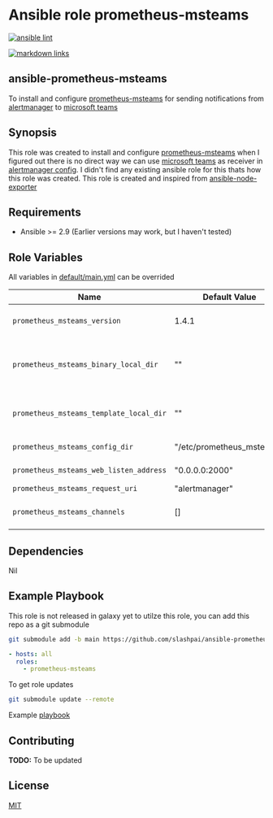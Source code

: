 # Ansible role prometheus-msteams

[![ansible lint](https://github.com/slashpai/ansible-prometheus-msteams/workflows/ansible%20lint/badge.svg)](https://github.com/slashpai/ansible-prometheus-msteams/actions?query=workflow%3Aansible-lint)

[![markdown links](https://github.com/slashpai/ansible-prometheus-msteams/workflows/md-links/badge.svg)](https://github.com/slashpai/ansible-prometheus-msteams/actions?query=workflow%3AMD-links)

## ansible-prometheus-msteams

To install and configure [prometheus-msteams](https://github.com/prometheus-msteams/prometheus-msteams) for sending notifications from [alertmanager](https://prometheus.io/docs/alerting/latest/alertmanager/) to [microsoft teams](https://www.microsoft.com/en-in/microsoft-365/microsoft-teams/group-chat-software)

## Synopsis

This role was created to install and configure [prometheus-msteams](https://github.com/prometheus-msteams/prometheus-msteams) when I figured out there is no direct way we can use [microsoft teams](https://www.microsoft.com/en-in/microsoft-365/microsoft-teams/group-chat-software) as receiver in [alertmanager config](https://prometheus.io/docs/alerting/latest/configuration/). I didn't find any existing ansible role for this thats how this role was created. This role is created and inspired from  [ansible-node-exporter](https://github.com/cloudalchemy/ansible-node-exporter)

## Requirements

* Ansible >= 2.9 (Earlier versions may work, but I haven't tested)

## Role Variables

All variables in [default/main.yml](defaults/main.yml) can be overrided

| Name           | Default Value | Description                        |
| -------------- | ------------- | -----------------------------------|
|`prometheus_msteams_version`| 1.4.1| prometheus-msteams version to install|
|`prometheus_msteams_binary_local_dir`| ""| To allow to use local packages from controller machine instead of github packages|
|`prometheus_msteams_template_local_dir`| ""| To allow to use local teams card template on controller machine than from github|
|`prometheus_msteams_config_dir`| "/etc/prometheus_msteams"| Location to store server configs |
|`prometheus_msteams_web_listen_address`| "0.0.0.0:2000"| prometheus_msteams listen addrress|
|`prometheus_msteams_request_uri`| "alertmanager" | teams-request-uri |
|`prometheus_msteams_channels`| [] | Channels to which alerts to send from alert manager|

## Dependencies

Nil

## Example Playbook

This role is not released in galaxy yet to utilze this role, you can add this repo as a git submodule

```bash
git submodule add -b main https://github.com/slashpai/ansible-prometheus-msteams.git roles/prometheus-msteams
```

```yaml
- hosts: all
  roles:
    - prometheus-msteams
```

To get role updates

```bash
git submodule update --remote
```

Example [playbook](https://github.com/slashpai/ansible_playbooks/tree/main/msteams_ansible)

## Contributing

**TODO:** To be updated

## License

[MIT](LICENSE)

